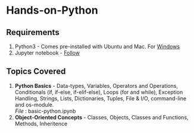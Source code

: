 # Hands-on-Python
## Requirements
1. Python3 - Comes pre-installed with Ubuntu and Mac. For [Windows](https://www.python.org/downloads/windows/)
2. Jupyter notebook - [Follow](https://jupyter.readthedocs.io/en/latest/install.html)

## Topics Covered
1. **Python Basics** - Data-types, Variables, Operators and Operations, Conditionals (if, if-else, if-elif-else), Loops (for and while), Exception Handling, Strings, Lists, Dictionaries, Tuples, File & I/O, command-line and os-module. <br>
*File* : basic-python.ipynb
2. **Object-Oriented Concepts** - Classes, Objects, Classes and Functions, Methods, Inheritence
